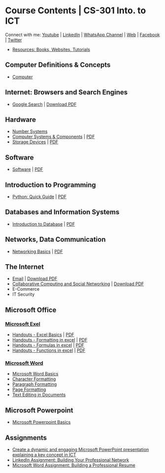 # Course Contents | CS-301 Into. to ICT

Connect with me: [Youtube](https://www.youtube.com/yasirbhutta) \| [LinkedIn](https://www.linkedin.com/in/yasirbhutta/) \| [WhatsApp Channel](https://whatsapp.com/channel/0029VaC3BC160eBZZSs3CW0c) \| [Web](https://yasirbhutta.github.io/) \| [Facebook](https://www.facebook.com/yasirbhutta786) \| [Twitter](https://twitter.com/yasirbhutta)

- [Resources: Books, Websites, Tutorials](resources.md)

## Computer Definitions & Concepts

- [Computer](../computer-basics/docs/computer.md)

## Internet: Browsers and Search Engines

- [Google Search](../google-workspace/docs/google-search.md) \| [Download PDF](../google-workspace/docs/google-search.pdf)

## Hardware

- [Number Systems](../computer-basics/docs/number-systems.md)
- [Computer Systems & Components](../computer-basics/docs/hardware.md) \| [PDF](../computer-basics/docs/hardware.pdf)
- [Storage Devices](../computer-basics/docs/storage-devices.md) \| [PDF](../computer-basics/docs/storage-devices.pdf)

## Software

- [Software](../computer-basics/docs/software.md) \| [PDF](../computer-basics/docs/software.pdf)

## Introduction to Programming

- [Python: Quick Guide](../python/docs/quick-guide.md) \| [PDF](../python/docs/quick-guide.pdf)

## Databases and Information Systems

- [Introduction to Database](../computer-basics/docs/database.md) \| [PDF](../computer-basics/docs/database.pdf)

## Networks, Data Communication

- [Networking Basics](../computer-basics/docs/networks.md) \| [PDF](../computer-basics/docs/networks.pdf)

## The Internet

- [Email](../google-workspace/docs/email.md) \| [Download PDF](../google-workspace/docs/email.pdf) 
- [Collaborative Computing and Social Networking](../social-media/docs/socialmedia.md) \| [Download PDF](../google-workspace/docs/email.pdf)
- E-Commerce
- IT Security

## Microsoft Office

### [Microsoft Exel](../ms-excel/index.md)

- [Handouts - Excel Basics](../ms-excel/docs/basics.md) \| [PDF](../ms-excel/docs/basics.pdf)
- [Handouts - Formatting in excel](../ms-excel/docs/formatting.md) \| [PDF](../ms-excel/docs/formatting.pdf)
- [Handouts - Formulas in excel](../ms-excel/docs/formulas.md) \| [PDF](../ms-excel/docs/formulas.pdf)
- [Handouts - Functions in excel](../ms-excel/docs/functions.md) \| [PDF](../ms-excel/docs/functions.pdf)

### [Microsoft Word](../ms-word/index.md)

- [Microsoft Word Basics](../ms-word/docs/basics.md)
- [Character Formatting](../ms-word/docs/character-formatting.md)
- [Paragraph Formatting](../ms-word/docs/paragraph-formatting.md)
- [Page Formatting](../ms-word/docs/page-formatting.md)
- [Text Editing in Documents](../ms-word/docs/stylish.md)

## Microsoft Powerpoint
  - [Microsoft Powerpoint Basics](../ms-powerpoint/docs/basics.md)

## Assignments

- [Create a dynamic and engaging Microsoft PowerPoint presentation explaining a key concept in ICT](assignments/assign1.md)
- [LinkedIn Assignment: Building Your Professional Network](../social-media/assignments/linkedin-assign1.md)
- [Microsoft Word Assignment: Building a Professional Resume](../ms-word/assignments/ms-word-assign1.md)

